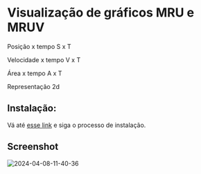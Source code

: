<h1>Visualização de gráficos MRU  e MRUV</h1>

Posição x tempo
S x T

Velocidade x tempo
V x T

Área x tempo
A x T 

Representação 2d

<h2>Instalação:</h2>
<p>Vá até <a href="https://github.com/AlgumCorrupto/mru-v/releases/tag/v1.0">esse link</a> e siga o processo de instalação.</p>

<h2>Screenshot</h2>

![2024-04-08-11-40-36](https://github.com/AlgumCorrupto/mru-v/assets/112904295/4d3921db-3cab-4e8f-a605-66b92b88a4b6)

